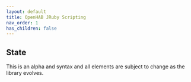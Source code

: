 ```yaml
---
layout: default
title: OpenHAB JRuby Scripting
nav_order: 1
has_children: false
---
```



## State
This is an alpha and syntax and all elements are subject to change as the library evolves.